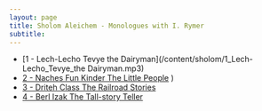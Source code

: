 ```yaml
---
layout: page
title: Sholom Aleichem - Monologues with I. Rymer   
subtitle:
---
```

*   [1 - Lech-Lecho Tevye the Dairyman](/content/sholom/1_Lech-Lecho_Tevye_the Dairyman.mp3)      
*   [2 - Naches Fun Kinder The Little People](/content/sholom/2_Naches_Fun_Kinder_The_Little_People.mp3) )
*   [3 - Driteh Class The Railroad Stories](/content/sholom/3_Driteh_Class_The_Railroad_Stories.mp3)   
*   [4 - Berl Izak The Tall-story Teller](/content/sholom/4_Berl_Izak_The_Tall-story_Teller.mp3)
